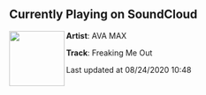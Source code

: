 ## Currently Playing on SoundCloud

[<img align="left" width="100" src="https://i1.sndcdn.com/artworks-000630392137-a13vsw-t50x50.jpg">](https://soundcloud.com/avamax/freaking-me-out)

**Artist**: AVA MAX 

**Track**: Freaking Me Out

Last updated at 08/24/2020 10:48
